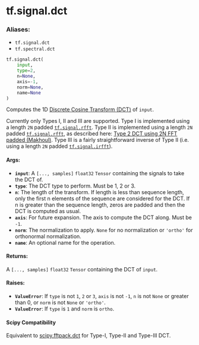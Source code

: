 <div itemscope itemtype="http://developers.google.com/ReferenceObject">
<meta itemprop="name" content="tf.signal.dct" />
<meta itemprop="path" content="Stable" />
</div>

# tf.signal.dct

### Aliases:

* `tf.signal.dct`
* `tf.spectral.dct`

``` python
tf.signal.dct(
    input,
    type=2,
    n=None,
    axis=-1,
    norm=None,
    name=None
)
```

Computes the 1D [Discrete Cosine Transform (DCT)][dct] of `input`.

Currently only Types I, II and III are supported.
Type I is implemented using a length `2N` padded <a href="../../tf/signal/rfft.md"><code>tf.signal.rfft</code></a>.
Type II is implemented using a length `2N` padded <a href="../../tf/signal/rfft.md"><code>tf.signal.rfft</code></a>, as
described here: [Type 2 DCT using 2N FFT padded (Makhoul)](https://dsp.stackexchange.com/a/10606).
Type III is a fairly straightforward inverse of Type II
(i.e. using a length `2N` padded <a href="../../tf/signal/irfft.md"><code>tf.signal.irfft</code></a>).



#### Args:

* <b>`input`</b>: A `[..., samples]` `float32` `Tensor` containing the signals to
    take the DCT of.
* <b>`type`</b>: The DCT type to perform. Must be 1, 2 or 3.
* <b>`n`</b>: The length of the transform. If length is less than sequence length,
    only the first n elements of the sequence are considered for the DCT.
    If n is greater than the sequence length, zeros are padded and then
    the DCT is computed as usual.
* <b>`axis`</b>: For future expansion. The axis to compute the DCT along. Must be `-1`.
* <b>`norm`</b>: The normalization to apply. `None` for no normalization or `'ortho'`
    for orthonormal normalization.
* <b>`name`</b>: An optional name for the operation.


#### Returns:

A `[..., samples]` `float32` `Tensor` containing the DCT of `input`.


#### Raises:

* <b>`ValueError`</b>: If `type` is not `1`, `2` or `3`, `axis` is
    not `-1`, `n` is not `None` or greater than 0,
    or `norm` is not `None` or `'ortho'`.
* <b>`ValueError`</b>: If `type` is `1` and `norm` is `ortho`.

[dct]: https://en.wikipedia.org/wiki/Discrete_cosine_transform

#### Scipy Compatibility
Equivalent to [scipy.fftpack.dct](https://docs.scipy.org/doc/scipy-0.14.0/reference/generated/scipy.fftpack.dct.html)
 for Type-I, Type-II and Type-III DCT.

